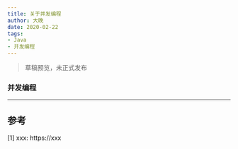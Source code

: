 ```yaml
---
title: 关于并发编程
author: 大晚
date: 2020-02-22
tags: 
- Java
- 并发编程
---
```




> 草稿预览，未正式发布



### 并发编程

---



## 参考 

[1] xxx: https://xxx